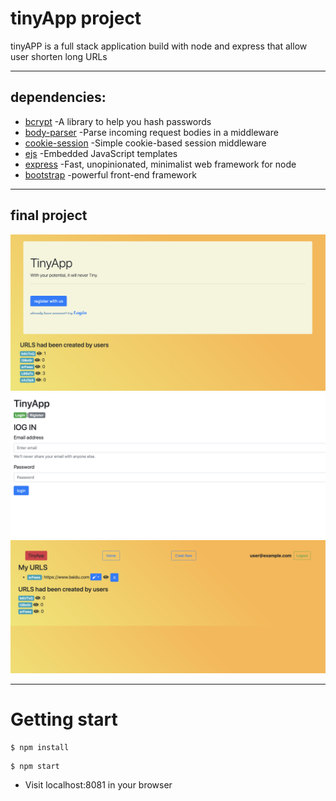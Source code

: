 # tinyApp project
tinyAPP is a full stack application build with node and express that allow user shorten long URLs
***
## dependencies:
* [bcrypt](https://www.npmjs.com/package/bcrypt) -A library to help you hash passwords
* [body-parser](https://www.npmjs.com/package/body-parser) -Parse incoming request bodies in a middleware
* [cookie-session](https://www.npmjs.com/package/cookie-session) -Simple cookie-based session middleware
* [ejs](https://www.npmjs.com/package/ejs) -Embedded JavaScript templates
* [express](https://www.npmjs.com/package/express) -Fast, unopinionated, minimalist web framework for node
* [bootstrap](http://bootstrapdocs.com/v3.3.6/docs/) -powerful front-end framework
***
## final project
!['screenshot'](docs/urls_page.png)
!['screenshot'](docs/urls_login.png)
!['screenshot'](docs/urls_afterlogin.png)
***
# Getting start
```
$ npm install
```
```
$ npm start
```
* Visit localhost:8081 in your browser


